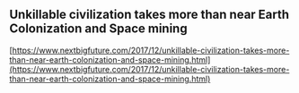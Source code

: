 ## Unkillable civilization takes more than near Earth Colonization and Space mining
  
  [https://www.nextbigfuture.com/2017/12/unkillable-civilization-takes-more-than-near-earth-colonization-and-space-mining.html](https://www.nextbigfuture.com/2017/12/unkillable-civilization-takes-more-than-near-earth-colonization-and-space-mining.html)
